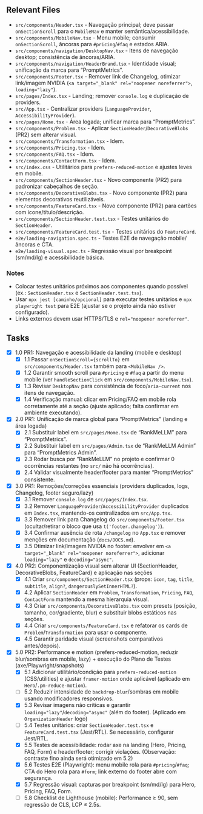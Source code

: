 ## Relevant Files

- `src/components/Header.tsx` - Navegação principal; deve passar `onSectionScroll` para o `MobileNav` e manter semântica/acessibilidade.
- `src/components/MobileNav.tsx` - Menu mobile; consumir `onSectionScroll`, âncoras para `#pricing`/`#faq` e estados ARIA.
- `src/components/navigation/DesktopNav.tsx` - Itens de navegação desktop; consistência de âncoras/ARIA.
- `src/components/navigation/HeaderBrand.tsx` - Identidade visual; unificação da marca para “PromptMetrics”.
- `src/components/Footer.tsx` - Remover link de Changelog, otimizar link/imagem NVIDIA (`<a target="_blank" rel="noopener noreferrer">`, `loading="lazy"`).
- `src/pages/Index.tsx` - Landing; remover `console.log` e duplicação de providers.
- `src/App.tsx` - Centralizar providers (`LanguageProvider`, `AccessibilityProvider`).
- `src/pages/Home.tsx` - Área logada; unificar marca para “PromptMetrics”.
- `src/components/Problem.tsx` - Aplicar `SectionHeader`/`DecorativeBlobs` (PR2) sem alterar visual.
- `src/components/Transformation.tsx` - Idem.
- `src/components/Pricing.tsx` - Idem.
- `src/components/FAQ.tsx` - Idem.
- `src/components/ContactForm.tsx` - Idem.
- `src/index.css` - Utilitários para `prefers-reduced-motion` e ajustes leves em mobile.
- `src/components/SectionHeader.tsx` - Novo componente (PR2) para padronizar cabeçalhos de seção.
- `src/components/DecorativeBlobs.tsx` - Novo componente (PR2) para elementos decorativos reutilizáveis.
- `src/components/FeatureCard.tsx` - Novo componente (PR2) para cartões com ícone/título/descrição.
- `src/components/SectionHeader.test.tsx` - Testes unitários do `SectionHeader`.
- `src/components/FeatureCard.test.tsx` - Testes unitários do `FeatureCard`.
- `e2e/landing-navigation.spec.ts` - Testes E2E de navegação mobile/âncoras e CTA.
- `e2e/landing-visual.spec.ts` - Regressão visual por breakpoint (sm/md/lg) e acessibilidade básica.

### Notes

- Colocar testes unitários próximos aos componentes quando possível (ex.: `SectionHeader.tsx` e `SectionHeader.test.tsx`).
- Usar `npx jest [caminho/opcional]` para executar testes unitários e `npx playwright test` para E2E (ajustar se o projeto ainda não estiver configurado).
- Links externos devem usar HTTPS/TLS e `rel="noopener noreferrer"`.

## Tasks

- [x] 1.0 PR1: Navegação e acessibilidade da landing (mobile e desktop)
  - [x] 1.1 Passar `onSectionScroll={scrollTo}` em `src/components/Header.tsx` também para `<MobileNav />`.
  - [x] 1.2 Garantir smooth scroll para `#pricing` e `#faq` a partir do menu mobile (ver `handleSectionClick` em `src/components/MobileNav.tsx`).
  - [x] 1.3 Revisar `DesktopNav` para consistência de foco/`aria-current` nos itens de navegação.
  - [x] 1.4 Verificação manual: clicar em Pricing/FAQ em mobile rola corretamente até a seção (ajuste aplicado; falta confirmar em ambiente executando).

- [x] 2.0 PR1: Unificação de marca global para “PromptMetrics” (landing e área logada)
  - [x] 2.1 Substituir label em `src/pages/Home.tsx` de “RankMeLLM” para “PromptMetrics”.
  - [x] 2.2 Substituir label em `src/pages/Admin.tsx` de “RankMeLLM Admin” para “PromptMetrics Admin”.
  - [x] 2.3 Rodar busca por “RankMeLLM” no projeto e confirmar 0 ocorrências restantes (no `src/` não há ocorrências).
  - [x] 2.4 Validar visualmente header/footer para manter “PromptMetrics” consistente.

- [x] 3.0 PR1: Remoções/correções essenciais (providers duplicados, logs, Changelog, footer seguro/lazy)
  - [x] 3.1 Remover `console.log` de `src/pages/Index.tsx`.
  - [x] 3.2 Remover `LanguageProvider`/`AccessibilityProvider` duplicados em `Index.tsx`, mantendo-os centralizados em `src/App.tsx`.
  - [x] 3.3 Remover link para Changelog do `src/components/Footer.tsx` (ocultar/retirar o bloco que usa `t('footer.changelog')`).
  - [x] 3.4 Confirmar ausência de rota `/changelog` no `App.tsx` e remover menções em documentação (`docs/DOCS.md`).
  - [x] 3.5 Otimizar link/imagem NVIDIA no footer: envolver em `<a target="_blank" rel="noopener noreferrer">`, adicionar `loading="lazy"` e `decoding="async"`.

- [x] 4.0 PR2: Componentização visual sem alterar UI (SectionHeader, DecorativeBlobs, FeatureCard) e aplicação nas seções
  - [x] 4.1 Criar `src/components/SectionHeader.tsx` (props: `icon`, `tag`, `title`, `subtitle`, `align?`, `dangerouslySetInnerHTML?`).
  - [x] 4.2 Aplicar `SectionHeader` em `Problem`, `Transformation`, `Pricing`, `FAQ`, `ContactForm` mantendo a mesma hierarquia visual.
  - [x] 4.3 Criar `src/components/DecorativeBlobs.tsx` com presets (posição, tamanho, cor/gradiente, blur) e substituir blobs estáticos nas seções.
  - [x] 4.4 Criar `src/components/FeatureCard.tsx` e refatorar os cards de `Problem`/`Transformation` para usar o componente.
  - [x] 4.5 Garantir paridade visual (screenshots comparativos antes/depois).

- [x] 5.0 PR2: Performance e motion (prefers-reduced-motion, reduzir blur/sombras em mobile, lazy) + execução do Plano de Testes (axe/Playwright/snapshots)
  - [x] 5.1 Adicionar utilitário/condição para `prefers-reduced-motion` (CSS/utilities) e ajustar `framer-motion` onde aplicável (aplicado em `Hero`/`.pm-reduce-motion`).
  - [ ] 5.2 Reduzir intensidade de `backdrop-blur`/sombras em mobile usando modificadores responsivos.
  - [x] 5.3 Revisar imagens não críticas e garantir `loading="lazy"`/`decoding="async"` (além do footer). (Aplicado em `OrganizationHeader` logo)
  - [ ] 5.4 Testes unitários: criar `SectionHeader.test.tsx` e `FeatureCard.test.tsx` (Jest/RTL). Se necessário, configurar Jest/RTL.
  - [x] 5.5 Testes de acessibilidade: rodar axe na landing (Hero, Pricing, FAQ, Form) e header/footer; corrigir violações. (Observação: contraste fino ainda será otimizado em 5.2)
  - [x] 5.6 Testes E2E (Playwright): menu mobile rola para `#pricing`/`#faq`; CTA do Hero rola para `#form`; link externo do footer abre com segurança.
  - [x] 5.7 Regressão visual: capturas por breakpoint (sm/md/lg) para Hero, Pricing, FAQ, Form.
  - [ ] 5.8 Checklist de Lighthouse (mobile): Performance ≥ 90, sem regressão de CLS, LCP ≤ 2.5s.